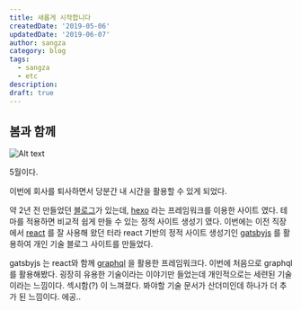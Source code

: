 ```yaml
---
title: 새롭게 시작합니다
createdDate: '2019-05-06'
updatedDate: '2019-06-07'
author: sangza
category: blog
tags:
  - sangza
  - etc
description:
draft: true
---
```


## 봄과 함께

<!-- ![Alt text](yellow.JPG) -->

![Alt text](/static/images/post/2019-05-06--새롭게-시작합니다/yellow.jpg)

5월이다.

이번에 회사를 퇴사하면서 당분간 내 시간을 활용할 수 있게 되었다.

약 2년 전 만들었던 [블로그](https://sc372.github.io/)가 있는데,
[hexo](https://hexo.io/ko/index.html) 라는 프레임워크를 이용한 사이트 였다.
테마를 적용하면 비교적 쉽게 만들 수 있는 정적 사이트 생성기 였다. 이번에는 이전 직장에서
[react](https://reactjs.org) 를 잘 사용해 왔던 터라 react 기반의 정적 사이트 생성기인
[gatsbyjs](https://www.gatsbyjs.org/) 를 활용하여 개인 기술 블로그 사이트를 만들었다.

gatsbyjs 는 react와 함께 [graphql](https://graphql.org/) 을 활용한 프레임워크다.
이번에 처음으로 graphql를 활용해봤다. 굉장히 유용한 기술이라는 이야기만 들었는데
개인적으로는 세련된 기술이라는 느낌이다. 섹시함(?) 이 느껴졌다.
봐야할 기술 문서가 산더미인데 하나가 더 추가 된 느낌이다. 에공..
